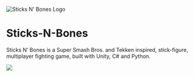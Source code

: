 ![Sticks N' Bones Logo](https://farm1.staticflickr.com/893/41773757894_f727959dc8_b.jpg)

# Sticks-N-Bones
Sticks N’ Bones is a Super Smash Bros. and Tekken inspired, stick-figure, multiplayer fighting game, built with Unity, C# and Python.

![](https://thumbs.gfycat.com/AmusingScarceEmu-small.gif)
